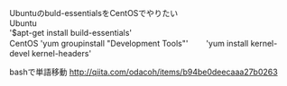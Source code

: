 Ubuntuのbuld-essentialsをCentOSでやりたい  
Ubuntu  
'$apt-get install build-essentials'  
CentOS
'yum groupinstall "Development Tools"'　　
'yum install kernel-devel kernel-headers'

bashで単語移動
http://qiita.com/odacoh/items/b94be0deecaaa27b0263

